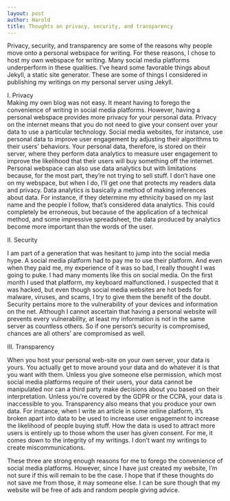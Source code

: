 ```yaml
---
layout: post
author: Harold
title: Thoughts on privacy, security, and transparency 
---
```




Privacy, security, and transparency are some of the reasons why people move onto a personal webspace for writing. For these reasons, I chose to host my own webspace for writing. Many social media platforms underperform in these qualities. I’ve heard some favorable things about Jekyll, a static site generator. These are some of things I considered in publishing my writings on my personal server using Jekyll. 

I. Privacy  
Making my own blog was not easy. It meant having to forego the convenience of writing in social media platforms. However, having a personal webspace provides more privacy for your personal data. Privacy on the internet means that you do not need to give your consent over your data to use a particular technology. Social media websites, for instance, use personal data to improve user engagement by adjusting their algorithms to their users' behaviors. Your personal data, therefore, is stored on their server, where they perform data analytics to measure user engagement to improve the likelihood that their users will buy something off the internet. Personal webspace can also use data analytics but with limitations because, for the most part, they’re not trying to sell stuff. I don’t have one on my webspace, but when I do, I’ll get one that protects my readers data and privacy. Data analytics is basically a method of making inferences about data. For instance, if they determine my ethnicity based on my last name and the people I follow, that’s considered data analytics. This could completely be erroneous, but because of the application of a technical method, and some impressive spreadsheet, the data produced by analytics become more important than the words of the user. 

II. Security 

I am part of a generation that was hesitant to jump into the social media hype. A social media platform had to pay me to use their platform. And even when they paid me, my experience of it was so bad, I really thought I was going to puke. I had many moments like this on social media. On the first month I used that platform, my keyboard malfunctioned. I suspected that it was hacked, but even though social media websites are hot beds for malware, viruses, and scams, I try to give them the benefit of the doubt. Security pertains more to the vulnerability of your devices and information on the net. Although I cannot ascertain that having a personal website will prevents every vulnerability, at least my information is not in the same server as countless others. So if one person’s security is compromised, chances are all others’ are compromised as well. 

III. Transparency 

When you host your personal web-site on your own server, your data is yours. You actually get to move around your data and do whatever it is that you want with them. Unless you give someone else permission, which most social media platforms require of their users, your data cannot be manipulated nor can a third party make decisions about you based on their interpretation. Unless you’re covered by the GDPR or the CCPA, your data is inaccessible to you. Transparency also means that you produce your own data. For instance, when I write an article in some online platform, it’s broken apart into data to be used to increase user engagement to increase the likelihood of people buying stuff. How the data is used to attract more users is entirely up to those whom the user has given consent. For me, it comes down to the integrity of my writings. I don’t want my writings to create miscommunications.

These three are strong enough reasons for me to forego the convenience of social media platforms. However, since I have just created my website, I’m not sure if this will remain to be the case. I hope that if these thoughts do not save me from those, it may someone else. I can be sure though that my website will be free of ads and random people giving advice. 

